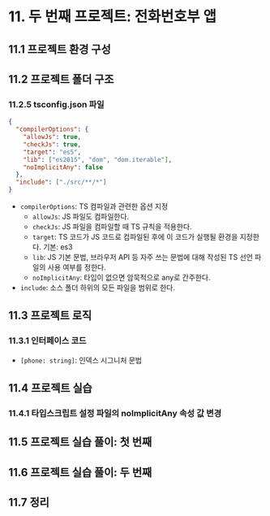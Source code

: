 # 11. 두 번째 프로젝트: 전화번호부 앱

## 11.1 프로젝트 환경 구성

## 11.2 프로젝트 폴더 구조

### 11.2.5 tsconfig.json 파일

```json
{
  "compilerOptions": {
    "allowJs": true,
    "checkJs": true,
    "target": "es5",
    "lib": ["es2015", "dom", "dom.iterable"],
    "noImplicitAny": false
  },
  "include": ["./src/**/*"]
}
```

- `compilerOptions`: TS 컴파일과 관련한 옵션 지정
  - `allowJs`: JS 파일도 컴파일한다.
  - `checkJs`: JS 파일을 컴파일할 때 TS 규칙을 적용한다.
  - `target`: TS 코드가 JS 코드로 컴파일된 후에 이 코드가 실행될 환경을 지정한다. 기본: es3
  - `lib`: JS 기본 문법, 브라우저 API 등 자주 쓰는 문법에 대해 작성된 TS 선언 파일의 사용 여부를 정한다.
  - `noImplicitAny`: 타입이 없으면 암묵적으로 any로 간주한다.
- `include`: 소스 폴더 하위의 모든 파일을 범위로 한다.

## 11.3 프로젝트 로직

### 11.3.1 인터페이스 코드

- `[phone: string]`: 인덱스 시그니처 문법

## 11.4 프로젝트 실습

### 11.4.1 타입스크립트 설정 파일의 noImplicitAny 속성 값 변경

## 11.5 프로젝트 실습 풀이: 첫 번째

## 11.6 프로젝트 실습 풀이: 두 번째

## 11.7 정리

